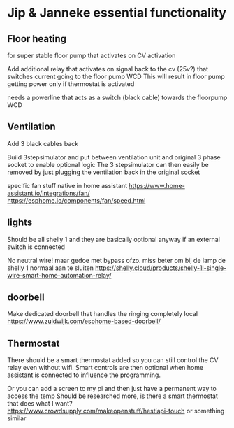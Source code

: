 # Jip & Janneke essential functionality

## Floor heating
for super stable floor pump that activates on CV activation

Add additional relay that activates on signal back to the cv (25v?)
that switches current going to the floor pump WCD
This will result in floor pump getting power only if thermostat is activated

needs a powerline that acts as a switch (black cable) towards the floorpump WCD

## Ventilation
Add 3 black cables back

Build 3stepsimulator and put between ventilation unit and original 3 phase socket to enable optional logic
The 3 stepsimulator can then easily be removed by just plugging the ventilation back in the original socket

specific fan stuff native in home assistant
https://www.home-assistant.io/integrations/fan/
https://esphome.io/components/fan/speed.html

## lights
Should be all shelly 1 and they are basically optional anyway if an external switch is connected

No neutral wire! maar gedoe met bypass ofzo. miss beter om bij de lamp de shelly 1 normaal aan te sluiten
https://shelly.cloud/products/shelly-1l-single-wire-smart-home-automation-relay/

## doorbell
Make dedicated doorbell that handles the ringing completely local
https://www.zuidwijk.com/esphome-based-doorbell/

## Thermostat
There should be a smart thermostat added so you can still control the CV relay even without wifi.
Smart controls are then optional when home assistant is connected to influence the programming.

Or you can add a screen to my pi and then just have a permanent way to access the temp
Should be researched more, is there a smart thermostat that does what I want?
https://www.crowdsupply.com/makeopenstuff/hestiapi-touch 
or something similar